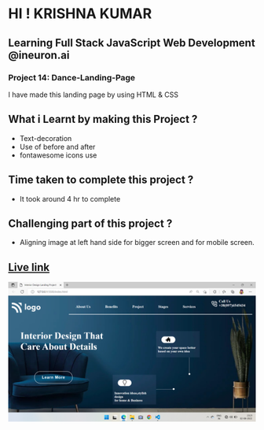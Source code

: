 # HI ! KRISHNA KUMAR 
## Learning Full Stack JavaScript Web Development @ineuron.ai
### Project 14: Dance-Landing-Page
I have made this landing page by using HTML & CSS

## What i Learnt by making this Project ?
  - Text-decoration
  - Use of before and after
  - fontawesome icons use
  

## Time taken to complete this project ?
  - It took around 4 hr to complete
  
## Challenging part of this project ?
   - Aligning image at left hand side for bigger screen and for mobile screen.
   
## [Live link](https://interior-design-landing-page-xi.vercel.app/)

![Screenshot](https://github.com/krishna5867/Interior-Design-Landing-Page/blob/main/Screenshot.png)
